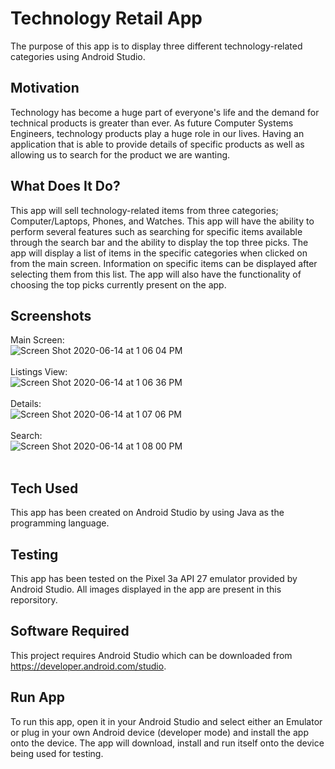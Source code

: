 # Technology Retail App

The purpose of this app is to display three different technology-related categories using Android Studio.

## Motivation

Technology has become a huge part of everyone's life and the demand for technical products is greater than ever. As future Computer Systems Engineers, technology products play a huge role in our lives. Having an application that is 
able to provide details of specific products as well as allowing us to search for the product we are wanting. 

## What Does It Do?

This app will sell technology-related items from three categories; Computer/Laptops, Phones, and Watches. This app will have the ability to perform several features such as searching for specific items available through the search bar and the ability to display the top three picks. The app will display a list of items in the specific categories when clicked on from the main screen. Information on specific items can be displayed after selecting them from this list. The app will also have the functionality of choosing the top picks currently present on the app. 

## Screenshots
Main Screen:<br />
![Screen Shot 2020-06-14 at 1 06 04 PM](https://user-images.githubusercontent.com/63040474/84582541-6e02b580-ae41-11ea-9c58-2c72bc627bb2.png)<br /><br />
Listings View: <br />
![Screen Shot 2020-06-14 at 1 06 36 PM](https://user-images.githubusercontent.com/63040474/84582542-6f33e280-ae41-11ea-970e-4c017655881f.png)<br /><br />
Details:<br />
![Screen Shot 2020-06-14 at 1 07 06 PM](https://user-images.githubusercontent.com/63040474/84582543-6fcc7900-ae41-11ea-905a-b9dc409e1612.png)<br /><br />
Search: <br />
![Screen Shot 2020-06-14 at 1 08 00 PM](https://user-images.githubusercontent.com/63040474/84582539-6ba05b80-ae41-11ea-82d9-a9a345581953.png)<br /><br />

## Tech Used

This app has been created on Android Studio by using Java as the programming language. 

## Testing
This app has been tested on the Pixel 3a API 27 emulator provided by Android Studio. All images displayed in the app are present in this reporsitory. 

## Software Required
This project requires Android Studio which can be downloaded from https://developer.android.com/studio.

## Run App
To run this app, open it in your Android Studio and select either an Emulator or plug in your own Android device (developer mode) and install the app onto the device. The app will download, install and run itself onto the device being used for testing.
